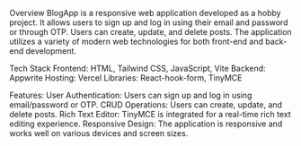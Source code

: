 Overview
BlogApp is a responsive web application developed as a hobby project. It allows users to sign up and log in using their email and password or through OTP. Users can create, update, and delete posts. The application utilizes a variety of modern web technologies for both front-end and back-end development.

Tech Stack
Frontend: HTML, Tailwind CSS, JavaScript, Vite
Backend: Appwrite
Hosting: Vercel
Libraries: React-hook-form, TinyMCE

Features:
User Authentication: Users can sign up and log in using email/password or OTP.
CRUD Operations: Users can create, update, and delete posts.
Rich Text Editor: TinyMCE is integrated for a real-time rich text editing experience.
Responsive Design: The application is responsive and works well on various devices and screen sizes.
